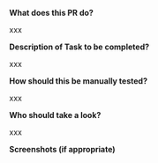 **What does this PR do?**

xxx

**Description of Task to be completed?**

xxx

**How should this be manually tested?**

xxx

**Who should take a look?**

xxx

**Screenshots (if appropriate)**
